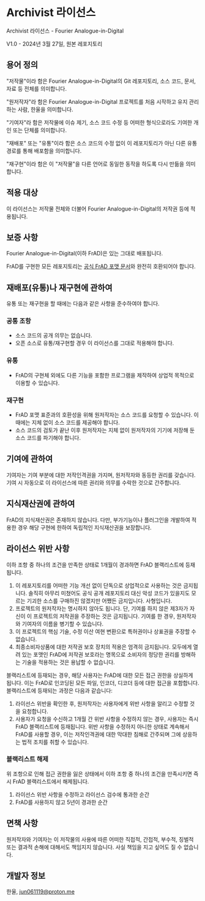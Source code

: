 # Archivist 라이선스

Archivist 라이선스 - Fourier Analogue-in-Digital

V1.0 - 2024년 3월 27일, 원본 레포지토리

## 용어 정의

"저작물"이라 함은 Fourier Analogue-in-Digital의 Git 레포지토리, 소스 코드, 문서, 자료 등 전체를 의미합니다.

"원저작자"라 함은 Fourier Analogue-in-Digital 프로젝트를 처음 시작하고 유지 관리하는 사람, 한울을 의미합니다.

"기여자"라 함은 저작물에 이슈 제기, 소스 코드 수정 등 어떠한 형식으로라도 기여한 개인 또는 단체를 의미합니다.

"재배포" 또는 "유통"이라 함은 소스 코드의 수정 없이 이 레포지토리가 아닌 다른 유통 경로를 통해 배포함을 의미합니다.

"재구현"이라 함은 이 "저작물"을 다른 언어로 동일한 동작을 하도록 다시 만듦을 의미합니다.

## 적용 대상

이 라이선스는 저작물 전체와 더불어 Fourier Analogue-in-Digital의 저작권 등에 적용됩니다.

## 보증 사항

Fourier Analogue-in-Digital(이하 FrAD)은 있는 그대로 배포됩니다.

FrAD를 구현한 모든 레포지토리는 [공식 FrAD 포맷 문서](https://mikhael-openworkspace.notion.site/Format-specs-727affae8db043f2b50372d91d534368?pvs=4)와 완전히 호환되어야 합니다.

## 재배포(유통)나 재구현에 관하여

유통 또는 재구현을 할 때에는 다음과 같은 사항을 준수하여야 합니다.

### 공통 조항

- 소스 코드의 공개 의무는 없습니다.
- 오픈 소스로 유통/재구현할 경우 이 라이선스를 그대로 적용해야 합니다.

### 유통

- FrAD의 구현체 외에도 다른 기능을 포함한 프로그램을 제작하여 상업적 목적으로 이용할 수 있습니다.

### 재구현

- FrAD 포맷 표준과의 호환성을 위해 원저작자는 소스 코드를 요청할 수 있습니다. 이 때에는 지체 없이 소스 코드를 제공해야 합니다.
- 소스 코드의 검토가 끝난 이후 원저작자는 지체 없이 원저작자의 기기에 저장해 둔 소스 코드를 파기해야 합니다.

## 기여에 관하여

기여자는 기여 부분에 대한 저작인격권을 가지며, 원저작자와 동등한 권리를 갖습니다. 기여 시 자동으로 이 라이선스에 따른 권리와 의무를 수락한 것으로 간주합니다.

## 지식재산권에 관하여

FrAD의 지식재산권은 존재하지 않습니다. 다만, 부가기능이나 플러그인을 개발하여 적용한 경우 해당 구현에 한하여 독립적인 지식재산권을 보장합니다.

## 라이선스 위반 사항

이하 조항 중 하나의 조건을 만족한 상태로 1개월이 경과하면 FrAD 블랙리스트에 등재됩니다.

1. 이 레포지토리를 어떠한 기능 개선 없이 단독으로 상업적으로 사용하는 것은 금지됩니다. 솔직히 아무리 미쳤어도 공식 공개 레포지토리 대신 악성 코드가 있을지도 모르는 기괴한 소스를 구매하진 않겠지만 어쨌든 금지입니다. 사형입니다.
2. 프로젝트의 원저작자는 명시하지 않아도 됩니다. 단, 기여를 하지 않은 제3자가 자신이 이 프로젝트의 저작권을 주장하는 것은 금지됩니다. 기여를 한 경우, 원저작자와 기여자의 이름을 병기할 수 있습니다.
3. 이 프로젝트의 핵심 기술, 수정 이산 여현 변환으로 특허권이나 상표권을 주장할 수 없습니다.
4. 최종소비자상품에 대한 저작권 보호 장치의 적용은 엄격히 금지됩니다. 모두에게 열려 있는 포맷인 FrAD에 저작권 보호라는 명목으로 소비자의 정당한 권리를 방해하는 기술을 적용하는 것은 용납할 수 없습니다.

블랙리스트에 등재되는 경우, 해당 사용자는 FrAD에 대한 모든 접근 권한을 상실하게 됩니다. 이는 FrAD로 인코딩된 모든 파일, 인코더, 디코더 등에 대한 접근을 포함합니다. 블랙리스트에 등재되는 과정은 다음과 같습니다:

1. 라이선스 위반을 확인한 후, 원저작자는 사용자에게 위반 사항을 알리고 수정할 것을 요청합니다.
2. 사용자가 요청을 수신하고 1개월 간 위반 사항을 수정하지 않는 경우, 사용자는 즉시 FrAD 블랙리스트에 등재됩니다. 위반 사항을 수정하지 아니한 상태로 계속해서 FrAD를 사용할 경우, 이는 저작인격권에 대한 막대한 침해로 간주되며 그에 상응하는 법적 조치를 취할 수 있습니다.

### 블랙리스트 해제

위 조항으로 인해 접근 권한을 잃은 상태에서 이하 조항 중 하나의 조건을 만족시키면 즉시 FrAD 블랙리스트에서 해제됩니다.

1. 라이선스 위반 사항을 수정하고 라이선스 검수에 통과한 순간
2. FrAD를 사용하지 않고 5년이 경과한 순간

## 면책 사항

원저작자와 기여자는 이 저작물의 사용에 따른 어떠한 직접적, 간접적, 부수적, 징벌적 또는 결과적 손해에 대해서도 책임지지 않습니다. 사실 책임을 지고 싶어도 질 수 없습니다.

## 개발자 정보

한울, <jun061119@proton.me>
